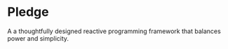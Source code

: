 # Pledge
A a thoughtfully designed reactive programming framework that balances power and simplicity.
